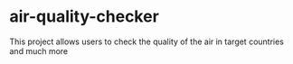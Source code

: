 # air-quality-checker
This project allows users to check the quality of the air in target countries and much more
